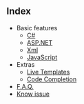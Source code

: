 ## Index

*   Basic features
    *   [C#](Basic/Code/readme.md)
    *   [ASP.NET](Basic/ASP-NET/readme.md)
    *   [Xml](Basic/Xml/readme.md)
    *   [JavaScript](Basic/JavaScript/readme.md)
*   Extras
    *   [Live Templates](Extras/LiveTemplates/readme.md)
    *   [Code Completion](Extras/CodeCompletion/readme.md)
* [F.A.Q.](faq.md)
* [Know issue](know_issues.md)
